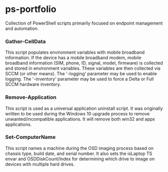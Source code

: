 # ps-portfolio
Collection of PowerShell scripts primarily focused on endpoint management and automation.

### Gather-CellData
This script populates environment variables with mobile broadband information. If the device has a mobile broadband modem, mobile broadband information (SIM, phone, ID, signal, model, firmware) is collected and stored in environment variables. These variables are then collected via SCCM (or other means). 
The '-logging' parameter may be used to enable logging. The '-inventory' parameter may be used to force a Delta or Full SCCM hardware inventory.

### Remove-Application
This script is used as a universal application uninstall script. It was originally written to be used
during the Windows 10 upgrade process to remove unwanted/incompatible applications. It will remove both win32 and appx applications.

### Set-ComputerName
This script names a machine during the OSD imaging process based on chassis type, build date, and serial number.
It also sets the isLaptop TS envar and OSDDiskCount/Index for determining which drive to image on devices with
multiple hard drives.
